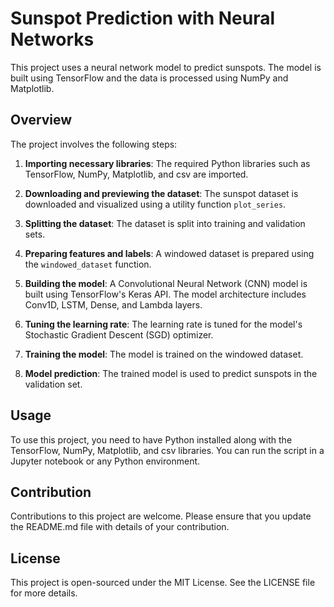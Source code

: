 # Sunspot Prediction with Neural Networks

This project uses a neural network model to predict sunspots. The model is built using TensorFlow and the data is processed using NumPy and Matplotlib.

## Overview

The project involves the following steps:

1. **Importing necessary libraries**: The required Python libraries such as TensorFlow, NumPy, Matplotlib, and csv are imported.

2. **Downloading and previewing the dataset**: The sunspot dataset is downloaded and visualized using a utility function `plot_series`.

3. **Splitting the dataset**: The dataset is split into training and validation sets.

4. **Preparing features and labels**: A windowed dataset is prepared using the `windowed_dataset` function.

5. **Building the model**: A Convolutional Neural Network (CNN) model is built using TensorFlow's Keras API. The model architecture includes Conv1D, LSTM, Dense, and Lambda layers.

6. **Tuning the learning rate**: The learning rate is tuned for the model's Stochastic Gradient Descent (SGD) optimizer.

7. **Training the model**: The model is trained on the windowed dataset.

8. **Model prediction**: The trained model is used to predict sunspots in the validation set.

## Usage

To use this project, you need to have Python installed along with the TensorFlow, NumPy, Matplotlib, and csv libraries. You can run the script in a Jupyter notebook or any Python environment.

## Contribution

Contributions to this project are welcome. Please ensure that you update the README.md file with details of your contribution.

## License

This project is open-sourced under the MIT License. See the LICENSE file for more details.
